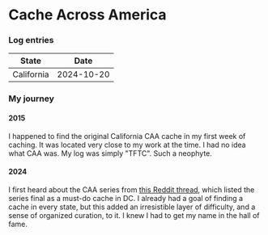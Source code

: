 # Cache Across America

### Log entries

| State       | Date       |
| ----------- | ---------- |
| California  | 2024-10-20 |

### My journey

#### 2015

I happened to find the original California CAA cache in my first week of caching. It was located very close to my work at the time. I had no idea what CAA was. My log was simply "TFTC". Such a neophyte.

#### 2024

I first heard about the CAA series from [this Reddit thread](https://www.reddit.com/r/geocaching/comments/1g3tla6/mustcache_in_washington_dc_area/), which listed the series final as a must-do cache in DC. I already had a goal of finding a cache in every state, but this added an irresistible layer of difficulty, and a sense of organized curation, to it. I knew I had to get my name in the hall of fame.